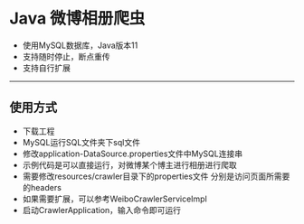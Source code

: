 #  Java 微博相册爬虫
+  使用MySQL数据库，Java版本11
+  支持随时停止，断点重传
+  支持自行扩展
--------------------------------------
##   使用方式
+  下载工程
+  MySQL运行SQL文件夹下sql文件
+  修改application-DataSource.properties文件中MySQL连接串
+  示例代码是可以直接运行，对微博某个博主进行相册进行爬取
+  需要修改resources/crawler目录下的properties文件
分别是访问页面所需要的headers
+  如果需要扩展，可以参考WeiboCrawlerServiceImpl
+  启动CrawlerApplication，输入命令即可运行
    